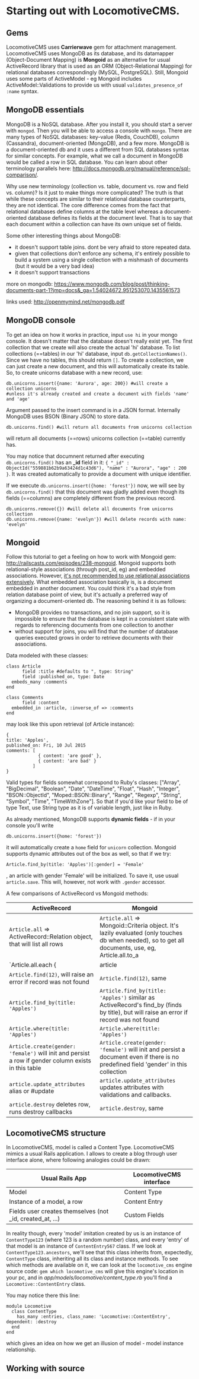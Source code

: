 



# Starting out with LocomotiveCMS.

## Gems
LocomotiveCMS uses **Carrierwave** gem for attachment management. 
LocomotiveCMS uses MongoDB as its database, and its datamapper (Object-Document Mapping) is **Mongoid** as an alternative for usual ActiveRecord library that is used as an ORM (Object-Relational Mapping) for relational databases correspondingly (MySQL, PostgreSQL).
Still, Mongoid uses some parts of ActiveModel - eg Mongoid includes ActiveModel::Validations to provide us with usual `validates_presence_of :name` syntax.

## MongoDB essentials
MongoDB is a NoSQL database. After you install it, you should start a server with `mongod`. Then you will be able to access a console with `mongo`.
There are many types of NoSQL databases: key-value (Redis, CouchDB), column (Cassandra), document-oriented (MongoDB), and a few more. 
MongoDB is a document-oriented db and it uses a different from SQL databases syntax for similar concepts. For example, what we call a document in MongoDB would be called a row in SQL database. You can learn about other terminology parallels here: http://docs.mongodb.org/manual/reference/sql-comparison/.

Why use new terminology (collection vs. table, document vs. row and field vs. column)? Is it just to make things more complicated? The truth is that while these concepts are similar to their relational database counterparts, they are not identical. The core difference comes from the fact that relational databases define columns at the table level whereas a document-oriented database defines its fields at the document level. That is to say that each document within a collection can have its own unique set of fields.

Some other interesting things about MongoDB:

- it doesn't support table joins. dont be very afraid to store repeated data.
- given that collections don’t enforce any schema, it's entirely possible to build a system using a single collection with a mishmash of documents (but it would be a very bad idea)
- it doesn't support transactions

more on mongodb: https://www.mongodb.com/blog/post/thinking-documents-part-1?jmp=docs&_ga=1.54024672.951253070.1435561573

links used: http://openmymind.net/mongodb.pdf

## MongoDB console
To get an idea on how it works in practice, input `use hi` in your mongo console. It doesn't matter that the database doesn't really exist yet. The first collection that we create will also create the actual 'hi' database.
To list collections (==tables) in our 'hi' database, input `db.getCollectionNames()`. Since we have no tables, this should return `[]`. To create a collection, we can just create a new document, and this will automatically create its table. So, to create unicorns database with a new record, use:

    db.unicorns.insert({name: 'Aurora', age: 200}) #will create a collection unicorns 
    #unless it's already created and create a document with fields 'name' and 'age'

Argument passed to the insert command is in a JSON format. Internally MongoDB uses BSON (Binary JSON) to store data.

    db.unicorns.find() #will return all documents from unicorns collection

will return all documents (==rows) unicorns collection (==table) currently has.

You may notice that documnent returned after executing `db.unicorns.find()` has an **_id** field in it: `{ "_id" : ObjectId("559881b62b9a63424d1c43d6"), "name" : "Aurora", "age" : 200 }`. It was created automatically to provide a document with unique identifier.

If we execute `db.unicorns.insert({home: 'forest'})` now, we will see by `db.unicorns.find()` that this document was gladly added even though its fields (==columns) are completely different from the previous record.

    db.unicorns.remove({}) #will delete all documents from unicorns collection
    db.unicorns.remove({name: 'evelyn'}) #will delete records with name: 'evelyn'


## Mongoid

Follow this tutorial to get a feeling on how to work with Mongoid gem: http://railscasts.com/episodes/238-mongoid. 
Mongoid supports both relational-style associations (through post_id, eg) and embedded associations. However, [it's not recommended to use relational associations extensively](http://mongoid.org/en/mongoid/docs/tips.html#relational_associations). 
What embedded association basically is, is a document embedded in another document. You could think it's a bad style from relation database point of view, but it's actually a preferred way of organizing a document-oriented db. The reasoning behind it is as follows: 
 - MongoDB provides no transactions, and no join support, so it is impossible to ensure that the database is kept in a consistent state with regards to referencing documents from one collection to another
 - without support for joins, you will find that the number of database queries executed grows in order to retrieve documents with their associations.

Data modeled with these classes:

	class Article
          field :title #defaults to ", type: String"
          field :published_on, type: Date
	  embeds_many :comments
	end

	class Comments
          field :content
	  embedded_in :article, :inverse_of => :comments
	end

may look like this upon retrieval (of Article instance):

    {
	title: 'Apples',
	published_on: Fri, 10 Jul 2015
	comments: [
	            { content: 'are good' },
	            { content: 'are bad' }
	          ]
    }

Valid types for fields somewhat correspond to Ruby's classes: ["Array", "BigDecimal", "Boolean", "Date", "DateTime", "Float", "Hash", "Integer", "BSON::ObjectId", "Moped::BSON::Binary", "Range", "Regexp", "String", "Symbol", "Time", "TimeWithZone"]. So that if you'd like your field to be of type Text, use String type as it is of variable length, just like in Ruby.

As already mentioned, MongoDB supports **dynamic fields** - if in your console you'll write

    db.unicorns.insert({home: 'forest'})

it will automatically create a `home` field for `unicorn` collection. Mongoid supports dynamic attributes out of the box as well, so that if we try:
    
    Article.find_by(title: 'Apples')[:gender] = 'Female'

, an article with gender 'Female' will be initialized.
To save it, use usual `article.save`. This will, however, not work with `.gender` accessor.

A few comparisons of ActiveRecord vs Mongoid methods:

| ActiveRecord                                                                                         | Mongoid                                                                                                                                             |
| ---------------------------------------------------------------------------------------------------- | --------------------------------------------------------------------------------------------------------------------------------------------------- |
| `Article.all` => ActiveRecord::Relation object, that will list all rows                              | `Article.all` => Mongoid::Criteria object. It's lazily evaluated (only touches db when needed), so to get all documents, use, eg, Article.all.to_a  |
| `Article.all.each {|article| ...}`                                                                  | `Article.each {|article| ...} `                                                                                                                     |
| `Article.find(12)`, will raise an error if record was not found                                                                                   | `Article.find(12)`, same                                 |
| `Article.find_by(title: 'Apples')`                                                                   | `Article.find_by(title: 'Apples')` similar as ActiveRecord's find_by (finds by title), but will raise an error if record was not found              |
| `Article.where(title: 'Apples')`                                                                     | `Article.where(title: 'Apples')`                                                                                                                    |
| `Article.create(gender: 'female')` will init and persist a row if gender column exists in this table | `Article.create(gender: 'female')` will init and persist a document even if there is no predefined field 'gender' in this collection                |
| `article.update_attributes` alias or #update                                                         | `article.update_attributes` updates attributes with validations and callbacks.                                                                      |
| `article.destroy` deletes row, runs destroy callbacks                                                | `article.destroy`, same                                                                                                                              |


## LocomotiveCMS structure

In LocomotiveCMS, model is called a Content Type. 
LocomotiveCMS mimics a usual Rails application. I allows to create a blog through user interface alone, where following analogies could be drawn:

| Usual Rails App                                             | LocomotiveCMS interface |
| ----------------------------------------------------------- | ----------------------- |
| Model                                                       | Content Type            |
| Instance of a model, a row                                  | Content Entry           |
| Fields user creates themselves (not _id, created_at, ...)   | Custom Fields           |


In reality though, every 'model' imitation created by us is an instance of `ContentType123` (where 123 is a random number) class, and every 'entry' of that model is an instance of `ContentEntry567` class.
If we look at `ContentType123.ancestors`, we'll see that this class inherits from, expectedly, `ContentType` class, inheriting all its class and instance methods.
To see which methods are available on it, we can look at the `locomotive_cms` engine source code:
`gem which locomotive_cms` will give this engine's location in your pc, and in *app/models/locomotive/content_type.rb* you'll find a `Locomotive::ContentEntry` class.

You may notice there this line:

    module Locomotive
      class ContentType
        has_many :entries, class_name: 'Locomotive::ContentEntry', dependent: :destroy
      end
    end

which gives an idea on how we get an illusion of model - model instance relationship.


## Working with source
